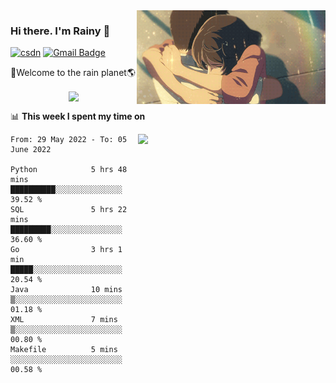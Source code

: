<img  align='right' height="150" src="https://github.com/LikeRainDay/LikeRainDay/blob/master/pic/img_rain_1.gif?raw=true">



### Hi there. I'm Rainy :lemon:

[![csdn](https://img.shields.io/badge/-csdn-c14438?style=flat-square&logo=c&logoColor=white)](https://blog.csdn.net/qq_15807167)
[![Gmail Badge](https://img.shields.io/badge/-gmail-c14438?style=flat-square&logo=Gmail&logoColor=white&link=mailto:houshuai0816@gmail.com)](mailto:houshuai0816@gmail.com)

🚀Welcome to the rain planet🌎

<center>
<img align='center'  src="https://source.unsplash.com/random/1200x600">
</center>

📊 **This week I spent my time on**

<img align='right'   width="300" src="https://github-readme-stats.vercel.app/api?username=LikeRainDay&show_icons=true&title_color=fff&icon_color=79ff97&text_color=9f9f9f&bg_color=151515">

<!--START_SECTION:waka-->

```text
From: 29 May 2022 - To: 05 June 2022

Python            5 hrs 48 mins   ██████████░░░░░░░░░░░░░░░   39.52 %
SQL               5 hrs 22 mins   █████████░░░░░░░░░░░░░░░░   36.60 %
Go                3 hrs 1 min     █████░░░░░░░░░░░░░░░░░░░░   20.54 %
Java              10 mins         ▒░░░░░░░░░░░░░░░░░░░░░░░░   01.18 %
XML               7 mins          ▒░░░░░░░░░░░░░░░░░░░░░░░░   00.80 %
Makefile          5 mins          ░░░░░░░░░░░░░░░░░░░░░░░░░   00.58 %
```

<!--END_SECTION:waka-->
